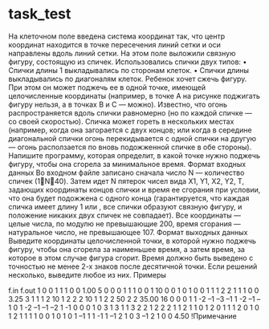 # task_test
На клеточном поле введена система координат так, что центр координат находится в точке пересечения линий сетки и оси направлены вдоль линий сетки.
На этом поле выложили связную фигуру, состоящую из спичек. Использовались спички двух типов:
• Спички длины 1 выкладывались по сторонам клеток.
• Спички длины выкладывались по диагоналям клеток.
Ребенок хочет сжечь фигуру. При этом он может поджечь ее в одной точке, имеющей целочисленные координаты (например, в точке A на рисунке поджигать фигуру нельзя, а в точках B и C — можно).
Известно, что огонь распространяется вдоль спички равномерно (но по каждой спичке — со своей скоростью). Спичка может гореть в нескольких местах (например, когда она загорается с двух концов; или когда в середине диагональной спички огонь перекидывается с одной спички на другую — огонь расползается по вновь подожженной спичке в обе стороны).
Напишите программу, которая определит, в какой точке нужно поджечь фигуру, чтобы она сгорела за минимальное время.
Формат входных данных
Во входном файле записано сначала число N — количество спичек (1N40). Затем идет N пятерок чисел вида X1, Y1, X2, Y2, T, задающих координаты концов спички и время ее сгорания при условии, что она будет подожжена с одного конца (гарантируется, что каждая спичка имеет длину 1 или , все спички образуют связную фигуру, и положение никаких двух спичек не совпадает). Все координаты — целые числа, по модулю не превышающие 200, время сгорания — натуральное число, не превышающее 107.
Формат выходных данных
Выведите координаты целочисленной точки, в которой нужно поджечь фигуру, чтобы она сгорела за наименьшее время, а затем время, за которое в этом случае фигура сгорит. Время должно быть выведено с точностью не менее 2-х знаков после десятичной точки. Если решений несколько, выведите любое из них.
Примеры

f.in
f.out
1
0 0 1 1 1
0 0
1.00
5
0 0 0 1 1
1 0 0 1 10
0 0 1 0 1
0 0 1 1 1
2 2 1 1 1
0 0
3.25
3
1 1 1 2 10
1 2 2 2 10
1 1 2 2 50
2 2
35.00
16
0 0 0 1 1 -2 –1 –3 –1 1 -2 –1 –1 0 1 -2 –1 –1 –2 1
-1 0 0 0 1 0 3 1 3 1 1 3 2 2 1 2 2 2 1 1
2 1 1 0 1 2 0 1 1 1 2 0 1 0 1 2 1 1 1 1
0 0 1 0 1 0 1 –1 1 1 -1 1 –1 2 1 0 3 –1 2 1
0 0
4.50
!Примечание
